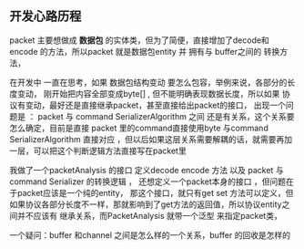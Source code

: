 ## 开发心路历程
packet 主要想做成 **数据包** 的实体类，但为了简便，直接增加了decode和encode 的方法，所以packet 就是数据包entity 并 拥有与 buffer之间的 转换方法，

在开发中 一直在思考，如果 数据包结构变动 要怎么包容，举例来说，各部分的长度变动，
刚开始把内容全部变成byte[] , 但不能明确表现数据长度，所以如果 协议有变动，最好还是直接继承packet，甚至直接给出packet的接口，
出现一个问题是 ： packet 与 command SerializerAlgorithm 之间 还是有关系，这个关系要怎么确定，目前是直接 packet 里的command直接使用byte 与command
SerializerAlgorithm 直接对应 ，但以后如果这层关系需要解耦的话，就需要再加一层，可以把这个判断逻辑方法直接写在packet里

我做了一个packetAnalysis 的接口 定义decode encode 方法 以及 packet 与 command Serializer 的转换逻辑 ， 还想定义一个packet本身的接口 ，但问题在于packet应该是一个纯的entity，
那这个接口，就只有get  set 方法可以定义，但如果协议各部分长度不一样，那就影响到了get方法的返回值，所以协议entity之间并不应该有 继承关系，而PacketAnalysis 就带一个泛型 来指定packet类，

一个疑问：buffer 和channel 之间是怎么样的一个关系，buffer 的回收是怎样的